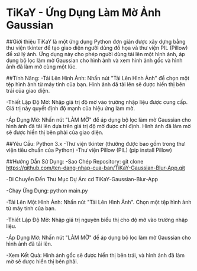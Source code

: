 # TiKaY - Ứng Dụng Làm Mờ Ảnh Gaussian
##Giới thiệu
TiKaY là một ứng dụng Python đơn giản được xây dựng bằng thư viện tkinter để tạo giao diện người dùng đồ họa và thư viện PIL (Pillow) để xử lý ảnh. Ứng dụng này cho phép người dùng tải lên một hình ảnh, áp dụng bộ lọc làm mờ Gaussian cho hình ảnh và xem hình ảnh gốc và hình ảnh đã làm mờ cùng một lúc.

##Tính Năng:
-Tải Lên Hình Ảnh: Nhấn nút "Tải Lên Hình Ảnh" để chọn một tệp hình ảnh từ máy tính của bạn. Hình ảnh đã tải lên sẽ được hiển thị bên trái của giao diện.

-Thiết Lập Độ Mờ: Nhập giá trị độ mờ vào trường nhập liệu được cung cấp. Giá trị này quyết định độ mạnh của hiệu ứng làm mờ.

-Áp Dụng Mờ: Nhấn nút "LÀM MỜ" để áp dụng bộ lọc làm mờ Gaussian cho hình ảnh đã tải lên dựa trên giá trị độ mờ được chỉ định. Hình ảnh đã làm mờ sẽ được hiển thị bên phải của giao diện.

##Yêu Cầu:
Python 3.x
-Thư viện tkinter (thường được bao gồm trong thư viện tiêu chuẩn của Python)
-Thư viện Pillow (PIL) (pip install Pillow)

##Hướng Dẫn Sử Dụng:
-Sao Chép Repository:
git clone https://github.com/ten-dang-nhap-cua-ban/TiKaY-Gaussian-Blur-App.git

-Di Chuyển Đến Thư Mục Dự Án:
cd TiKaY-Gaussian-Blur-App

-Chạy Ứng Dụng:
python main.py

-Tải Lên Một Hình Ảnh:
Nhấn nút "Tải Lên Hình Ảnh".
Chọn một tệp hình ảnh từ máy tính của bạn.

-Thiết Lập Độ Mờ:
Nhập giá trị nguyên biểu thị cho độ mờ vào trường nhập liệu.

-Áp Dụng Mờ:
Nhấn nút "LÀM MỜ" để áp dụng bộ lọc làm mờ Gaussian cho hình ảnh đã tải lên.

-Xem Kết Quả:
Hình ảnh gốc sẽ được hiển thị bên trái, và hình ảnh đã làm mờ sẽ được hiển thị bên phải.
